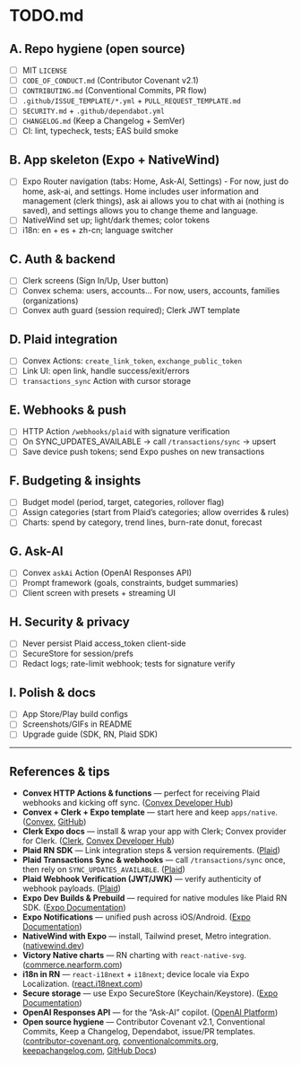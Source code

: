 # TODO.md

## A. Repo hygiene (open source)

- [ ] MIT `LICENSE`
- [ ] `CODE_OF_CONDUCT.md` (Contributor Covenant v2.1)
- [ ] `CONTRIBUTING.md` (Conventional Commits, PR flow)
- [ ] `.github/ISSUE_TEMPLATE/*.yml` + `PULL_REQUEST_TEMPLATE.md`
- [ ] `SECURITY.md` + `.github/dependabot.yml`
- [ ] `CHANGELOG.md` (Keep a Changelog + SemVer)
- [ ] CI: lint, typecheck, tests; EAS build smoke

## B. App skeleton (Expo + NativeWind)

- [ ] Expo Router navigation (tabs: Home, Ask-AI, Settings) - For now, just do home, ask-ai, and settings. Home includes user information and management (clerk things), ask ai allows you to chat with ai (nothing is saved), and settings allows you to change theme and language.
- [ ] NativeWind set up; light/dark themes; color tokens
- [ ] i18n: en + es + zh-cn; language switcher

## C. Auth & backend

- [ ] Clerk screens (Sign In/Up, User button)
- [ ] Convex schema: users, accounts... For now, users, accounts, families (organizations)
- [ ] Convex auth guard (session required); Clerk JWT template

## D. Plaid integration

- [ ] Convex Actions: `create_link_token`, `exchange_public_token`
- [ ] Link UI: open link, handle success/exit/errors
- [ ] `transactions_sync` Action with cursor storage

## E. Webhooks & push

- [ ] HTTP Action `/webhooks/plaid` with signature verification
- [ ] On SYNC_UPDATES_AVAILABLE → call `/transactions/sync` → upsert
- [ ] Save device push tokens; send Expo pushes on new transactions

## F. Budgeting & insights

- [ ] Budget model (period, target, categories, rollover flag)
- [ ] Assign categories (start from Plaid’s categories; allow overrides & rules)
- [ ] Charts: spend by category, trend lines, burn-rate donut, forecast

## G. Ask-AI

- [ ] Convex `askAi` Action (OpenAI Responses API)
- [ ] Prompt framework (goals, constraints, budget summaries)
- [ ] Client screen with presets + streaming UI

## H. Security & privacy

- [ ] Never persist Plaid access_token client-side
- [ ] SecureStore for session/prefs
- [ ] Redact logs; rate-limit webhook; tests for signature verify

## I. Polish & docs

- [ ] App Store/Play build configs
- [ ] Screenshots/GIFs in README
- [ ] Upgrade guide (SDK, RN, Plaid SDK)

---

## References & tips

- **Convex HTTP Actions & functions** — perfect for receiving Plaid webhooks and kicking off sync. ([Convex Developer Hub][7])
- **Convex + Clerk + Expo template** — start here and keep `apps/native`. ([Convex][1], [GitHub][2])
- **Clerk Expo docs** — install & wrap your app with Clerk; Convex provider for Clerk. ([Clerk][10], [Convex Developer Hub][11])
- **Plaid RN SDK** — Link integration steps & version requirements. ([Plaid][6])
- **Plaid Transactions Sync & webhooks** — call `/transactions/sync` once, then rely on `SYNC_UPDATES_AVAILABLE`. ([Plaid][12])
- **Plaid Webhook Verification (JWT/JWK)** — verify authenticity of webhook payloads. ([Plaid][8])
- **Expo Dev Builds & Prebuild** — required for native modules like Plaid RN SDK. ([Expo Documentation][5])
- **Expo Notifications** — unified push across iOS/Android. ([Expo Documentation][9])
- **NativeWind with Expo** — install, Tailwind preset, Metro integration. ([nativewind.dev][3])
- **Victory Native charts** — RN charting with `react-native-svg`. ([commerce.nearform.com][13])
- **i18n in RN** — `react-i18next` + `i18next`; device locale via Expo Localization. ([react.i18next.com][14])
- **Secure storage** — use Expo SecureStore (Keychain/Keystore). ([Expo Documentation][15])
- **OpenAI Responses API** — for the “Ask-AI” copilot. ([OpenAI Platform][16])
- **Open source hygiene** — Contributor Covenant v2.1, Conventional Commits, Keep a Changelog, Dependabot, issue/PR templates. ([contributor-covenant.org][17], [conventionalcommits.org][18], [keepachangelog.com][19], [GitHub Docs][20])

[1]: https://www.convex.dev/templates/monorepo?utm_source=chatgpt.com "Monorepo with Next.js and Expo"
[2]: https://github.com/get-convex/turbo-expo-nextjs-clerk-convex-monorepo?utm_source=chatgpt.com "get-convex/turbo-expo-nextjs-clerk-convex-monorepo"
[3]: https://www.nativewind.dev/docs/getting-started/installation?utm_source=chatgpt.com "Installation"
[4]: https://docs.expo.dev/guides/tailwind/?utm_source=chatgpt.com "Tailwind CSS"
[5]: https://docs.expo.dev/develop/development-builds/introduction/?utm_source=chatgpt.com "Introduction to development builds"
[6]: https://plaid.com/docs/link/react-native/?utm_source=chatgpt.com "Link React Native SDK"
[7]: https://docs.convex.dev/functions/http-actions?utm_source=chatgpt.com "HTTP Actions | Convex Developer Hub"
[8]: https://plaid.com/docs/api/webhooks/webhook-verification/?utm_source=chatgpt.com "Webhook verification - API"
[9]: https://docs.expo.dev/push-notifications/overview/?utm_source=chatgpt.com "Expo push notifications: Overview"
[10]: https://clerk.com/docs/quickstarts/expo?utm_source=chatgpt.com "Expo Quickstart"
[11]: https://docs.convex.dev/auth/clerk?utm_source=chatgpt.com "Convex & Clerk | Convex Developer Hub"
[12]: https://plaid.com/docs/transactions/webhooks/?utm_source=chatgpt.com "Transactions webhooks"
[13]: https://commerce.nearform.com/open-source/victory/docs/introduction/native/?utm_source=chatgpt.com "React Native | Victory"
[14]: https://react.i18next.com/?utm_source=chatgpt.com "react-i18next documentation: Introduction"
[15]: https://docs.expo.dev/versions/latest/sdk/securestore/?utm_source=chatgpt.com "SecureStore - Expo Documentation"
[16]: https://platform.openai.com/docs/api-reference/responses?utm_source=chatgpt.com "Responses API reference"
[17]: https://www.contributor-covenant.org/version/2/1/code_of_conduct/?utm_source=chatgpt.com "Contributor Covenant Code of Conduct version 2.1"
[18]: https://www.conventionalcommits.org/en/v1.0.0/?utm_source=chatgpt.com "Conventional Commits"
[19]: https://keepachangelog.com/en/1.1.0/?utm_source=chatgpt.com "Keep a Changelog"
[20]: https://docs.github.com/github/managing-security-vulnerabilities/configuring-dependabot-security-updates?utm_source=chatgpt.com "Configuring Dependabot security updates"
